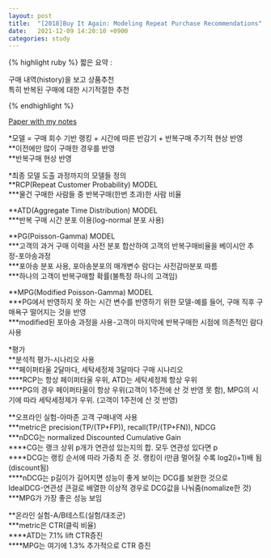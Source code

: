 ```yaml
---
layout: post
title:  "[2018]Buy It Again: Modeling Repeat Purchase Recommendations"
date:   2021-12-09 14:20:10 +0900
categories: study
---
```





{% highlight ruby %}
짧은 요약 :

구매 내역(history)을 보고 상품추천  
특히 반복된 구매에 대한 시기적절한 추천  

{% endhighlight %}


[Paper with my notes](https://drive.google.com/drive/folders/1r9Go8oCLNy7EQ7_UJ79g5jiLDnB9uiG6?usp=sharing)




*모델 = 구매 회수 기반 랭킹 + 시간에 따른 반감기 + 반복구매 주기적 현상 반영  
**이전에만 많이 구매한 경우를 반영  
**반복구매 현상 반영  

*최종 모델 도출 과정까지의 모델들 정의  
**RCP(Repeat Customer Probability) MODEL  
***물건 구매한 사람들 중 반복구매(한번 초과)한 사람 비율  

**ATD(Aggregate Time Distribution) MODEL  
***반복 구매 시간 분포 이용(log-normal 분포 사용)  

**PG(Poisson-Gamma) MODEL  
***고객의 과거 구매 이력을 사전 분포 합산하여 고객의 반복구매비율을 베이시안 추정-포아송과정  
***포아송 분포 사용, 포아송분포의 매개변수 람다는 사전감마분포 따름  
***하나의 고객이 반복구매할 확률(불특정 하나의 고객임)  

**MPG(Modified Poisson-Gamma) MODEL  
***PG에서 반영하지 못 하는 시간 변수를 반영하기 위한 모델-예를 들어, 구매 직후 구매욕구 떨어지는 것을 반영  
***modified된 포아송 과정을 사용-고객이 마지막에 반복구매한 시점에 의존적인 람다 사용  

*평가  
**분석적 평가-시나리오 사용  
***페이퍼타울 2달마다, 세탁세정제 3달마다 구매 시나리오  
****RCP는 항상 페이퍼타울 우위, ATD는 세탁세정제 항상 우위  
****PG의 경우 페이퍼타울이 항상 우위(고객이 1주전에 산 것 반영 못 함), MPG의 시기에 따라 세탁세정제가 우위. (고객이 1주전에 산 것 반영)  

**오프라인 실험-아마존 고객 구매내역 사용  
***metric은 precision(TP/(TP+FP)), recall(TP/(TP+FN)), NDCG   
***nDCG는 normalized Discounted Cumulative Gain  
****CG는 랭크 상위 p개가 연관성 있는지의 합. 모두 연관성 있다면 p  
****DCG는 랭킹 순서에 따라 가중치 준 것. 랭킹이 i만큼 멀어질 수록 log2(i+1)배 됨(discount됨)  
****nDCG는 p길이가 길어지면 성능이 좋게 보이는 DCG를 보완한 것으로 IdealDCG-연관성 큰걸로 배열한 이상적 경우로 DCG값을 나눠줌(nomalize한 것)  
***MPG가 가장 좋은 성능 보임  

**온라인 실험-A/B테스트(실험/대조군)  
***metric은 CTR(클릭 비율)  
****ATD는 7.1% lift CTR증진  
****MPG는 여기에 1.3% 추가적으로 CTR 증진  





